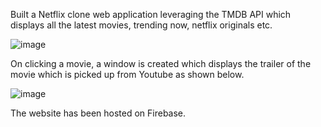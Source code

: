 Built  a Netflix clone web application leveraging the TMDB API which displays all the latest movies, trending now, netflix originals etc.

![image](https://github.com/akhilshetty97/Netflix_Clone/assets/47709446/62281a12-07ce-40dc-a14b-2b17ca1cfd59)

On clicking a movie, a window is created which displays the trailer of the movie which is picked up from Youtube as shown below.

![image](https://github.com/akhilshetty97/Netflix_Clone/assets/47709446/12eac6be-12fe-4a7a-8657-71cfed311d97)


The website has been hosted on Firebase.
